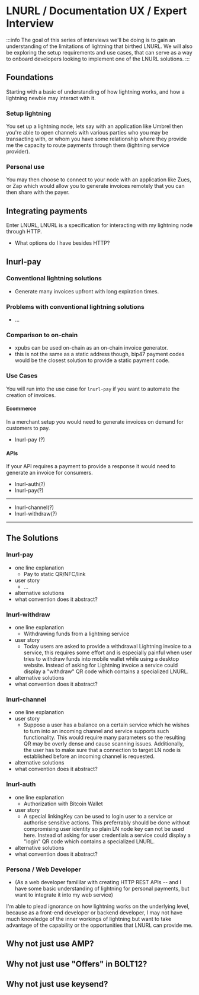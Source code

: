 # LNURL / Documentation UX / Expert Interview

:::info
The goal of this series of interviews we'll be doing is to gain an understanding of the limitations of lightning that birthed LNURL. We will also be exploring the setup requirements and use cases, that can serve as a way to onboard developers looking to implement one of the LNURL solutions.
:::

## Foundations
Starting with a basic of understanding of how lightning works, and how a lightning newbie may interact with it.

### Setup lightning
You set up a lightning node, lets say with an application like Umbrel then you're able to open channels with various parties who you may be transacting with, or whom you have some relationship where they provide me the capacity to route payments through them (lightning service provider).

### Personal use
You may then choose to connect to your node with an application like Zues, or Zap which would allow you to generate invoices remotely that you can then share with the payer.

## Integrating payments
Enter LNURL, LNURL is a specification for interacting with my lightning node through HTTP.

- What options do I have besides HTTP?

## lnurl-pay
### Conventional lightning solutions
- Generate many invoices upfront with long expiration times.

### Problems with conventional lightning solutions
- ...

### Comparison to on-chain
- xpubs can be used on-chain as an on-chain invoice generator.
- this is not the same as a static address though, bip47 payment codes would be the closest solution to provide a static payment code.

### Use Cases
You will run into the use case for `lnurl-pay` if you want to automate the creation of invoices. 

#### Ecommerce
In a merchant setup you would need to generate invoices on demand for customers to pay.

- lnurl-pay (?)

#### APIs
If your API requires a payment to provide a response it would need to generate an invoice for consumers.

- lnurl-auth(?)
- lnurl-pay(?)

---

- lnurl-channel(?)
- lnurl-withdraw(?)

---
## The Solutions
### lnurl-pay
- one line explanation
    - Pay to static QR/NFC/link
- user story
    - ...
- alternative solutions
- what convention does it abstract?

### lnurl-withdraw
- one line explanation
    - Withdrawing funds from a lightning service
- user story
    - Today users are asked to provide a withdrawal Lightning invoice to a service, this requires some effort and is especially painful when user tries to withdraw funds into mobile wallet while using a desktop website. Instead of asking for Lightning invoice a service could display a "withdraw" QR code which contains a specialized LNURL.
- alternative solutions
- what convention does it abstract?
### lnurl-channel
- one line explanation
- user story
    - Suppose a user has a balance on a certain service which he wishes to turn into an incoming channel and service supports such functionality. This would require many parameters so the resulting QR may be overly dense and cause scanning issues. Additionally, the user has to make sure that a connection to target LN node is established before an incoming channel is requested.
- alternative solutions
- what convention does it abstract?
### lnurl-auth
- one line explanation
    - Authorization with Bitcoin Wallet
- user story
    - A special linkingKey can be used to login user to a service or authorise sensitive actions. This preferrably should be done without compromising user identity so plain LN node key can not be used here. Instead of asking for user credentials a service could display a "login" QR code which contains a specialized LNURL.
- alternative solutions
- what convention does it abstract?

### Persona / Web Developer

- (As a web developer famililar with creating HTTP REST APIs -- and I have some basic understanding of lightning for personal payments, but want to integrate it into my web service) 

I'm able to plead ignorance on how lightning works on the underlying level, because as a front-end developer or backend developer, I may not have much knowledge of the inner workings of lightning but want to take advantage of the capability or the opportunities that LNURL can provide me.

## Why not just use AMP?
## Why not just use "Offers" in BOLT12?
## Why not just use keysend?